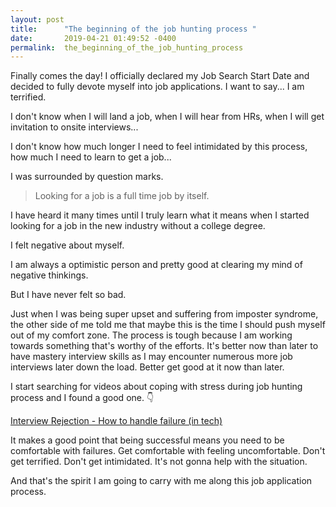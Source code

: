 ```yaml
---
layout: post
title:      "The beginning of the job hunting process "
date:       2019-04-21 01:49:52 -0400
permalink:  the_beginning_of_the_job_hunting_process
---
```



Finally comes the day! I officially declared my Job Search Start Date and decided to fully devote myself into job applications. I want to say... I am terrified. 

I don't know when I will land a job, when I will  hear from HRs, when I will get invitation to onsite interviews...

I don't know how much longer I need to feel intimidated by this process, how much I need to learn to get a job...

I was surrounded by question marks. 

> Looking for a job is a full time job by itself.

 I have heard it many times until I truly learn what it means when I started looking for a job in the new industry without a college degree. 
 
 I felt negative about myself.
 
 I am always a optimistic person and pretty good at clearing my mind of negative thinkings.
 
 But I have never felt so bad. 
 
Just when I was being super upset and suffering from imposter syndrome, the other side of me told me that maybe this is the time I should push myself out of my comfort zone. The process is tough because I am working towards something that's worthy of the efforts. It's better now than later to have mastery interview skills as I may  encounter numerous more job interviews later down the load. Better get good at it now than later. 

I start searching for videos about coping with stress during job hunting process and I found a good one.   👇

[Interview Rejection - How to handle failure (in tech)](https://www.youtube.com/watch?v=DBBSdh5cmtI&t=19s)

It makes a good point that being successful means you need to be comfortable with failures. Get comfortable with feeling uncomfortable. Don't get terrified. Don't get intimidated. It's not gonna help with the situation. 

And that's the spirit I am going to carry with me along this job application process. 


